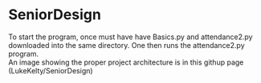# SeniorDesign
To start the program, once must have have Basics.py and attendance2.py downloaded into the same directory. One then runs the attendance2.py program.  
An image showing the proper project architecture is in this githup page (LukeKelty/SeniorDesign)
